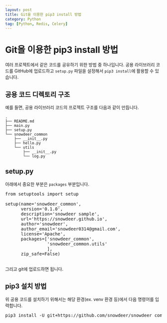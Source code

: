 ```yaml
---
layout: post
title: Git을 이용한 pip3 install 방법
category: Python
tag: [Python, Redis, Celery]
---
```


# Git을 이용한 pip3 install 방법

여러 프로젝트에서 같은 코드를 공유하기 위한 방법 중 하나입니다. 
공용 라이브러리 코드를 GitHub에 업로드하고 `setup.py` 파일을 설정해서
`pip3 install`에 활용할 수 있습니다.

## 공용 코드 디렉토리 구조

예를 들면, 공용 라이브러리 코드의 프로젝트 구조를 다음과 같이 만듭니다.

```
.
├── README.md
├── main.py
├── setup.py
└── snowdeer_common
    ├── __init__.py
    ├── hello.py
    └── utils
        ├── __init__.py
        └── log.py
```

## setup.py

아래에서 중요한 부분은 `packages` 부분입니다.

<pre class="prettyprint">
from setuptools import setup

setup(name='snowdeer_common',
      version='0.1.0',
      description='snowdeer sample',
      url='https://snowdeer.github.io',
      author='snowdeer',
      author_email='snowdeer0314@gmail.com',
      license='Apache',
      packages=['snowdeer_common',
                'snowdeer_common.utils'
                ],
      zip_safe=False)

</pre>

그리고 git에 업로드하면 됩니다.

## pip3 설치 방법

위 공용 코드를 설치하기 위해서는 해당 환경(ex. venv 환경 등)에서 다음 명령어를 입력합니다.

<pre class="prettyprint">
pip3 install -U git+https://github.com/snowdeer/snowdeer_common
</pre>


